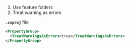 1. Use feature folders
2. Treat warning as errors

**`.csproj`** file
```xml
<PropertyGroup>
  <TreatWarningsAsErrors>true</TreatWarningsAsErrors>
</PropertyGroup>
```
